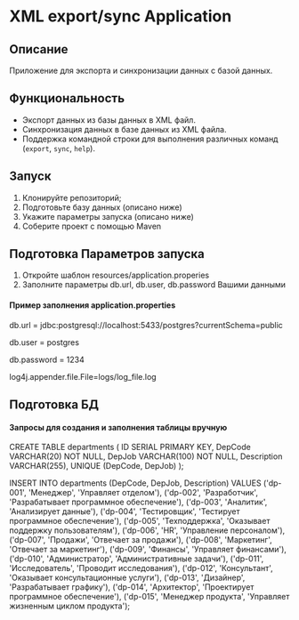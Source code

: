 # XML export/sync Application

## Описание

Приложение для экспорта и синхронизации данных с базой данных.

## Функциональность

- Экспорт данных из базы данных в XML файл.
- Синхронизация данных в базе данных из XML файла.
- Поддержка командной строки для выполнения различных команд (`export`, `sync`, `help`).

## Запуск 
1. Клонируйте репозиторий;
2. Подготовьте базу данных (описано ниже)
3. Укажите параметры запуска (описано ниже)
4. Соберите проект с помощью Maven 

## Подготовка Параметров запуска
1. Откройте шаблон resources/application.properies 
2. Заполните параметры db.url, db.user, db.password Вашими данными

#### Пример заполнения application.properties
 db.url = jdbc:postgresql://localhost:5433/postgres?currentSchema=public 

 db.user = postgres 

 db.password = 1234 

 log4j.appender.file.File=logs/log_file.log 


## Подготовка БД
#### Запросы для создания и заполнения таблицы вручную

CREATE TABLE departments (
    ID SERIAL PRIMARY KEY,
    DepCode VARCHAR(20) NOT NULL,
    DepJob VARCHAR(100) NOT NULL,
    Description VARCHAR(255),
    UNIQUE (DepCode, DepJob)
);



INSERT INTO departments (DepCode, DepJob, Description) VALUES
('dp-001', 'Менеджер', 'Управляет отделом'),
('dp-002', 'Разработчик', 'Разрабатывает программное обеспечение'),
('dp-003', 'Аналитик', 'Анализирует данные'),
('dp-004', 'Тестировщик', 'Тестирует программное обеспечение'),
('dp-005', 'Техподдержка', 'Оказывает поддержку пользователям'),
('dp-006', 'HR', 'Управление персоналом'),
('dp-007', 'Продажи', 'Отвечает за продажи'),
('dp-008', 'Маркетинг', 'Отвечает за маркетинг'),
('dp-009', 'Финансы', 'Управляет финансами'),
('dp-010', 'Администратор', 'Административные задачи'),
('dp-011', 'Исследователь', 'Проводит исследования'),
('dp-012', 'Консультант', 'Оказывает консультационные услуги'),
('dp-013', 'Дизайнер', 'Разрабатывает графику'),
('dp-014', 'Архитектор', 'Проектирует программное обеспечение'),
('dp-015', 'Менеджер продукта', 'Управляет жизненным циклом продукта');
